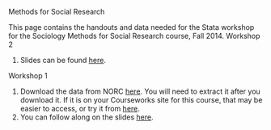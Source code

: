 Methods for Social Research
 
This page contains the handouts and data needed for the Stata workshop for the Sociology Methods for Social Research course, Fall 2014.
Workshop 2
1. Slides can be found [here](https://github.com/barnarderc/workshops/blob/master/2013-2014/Fall%202014/Social%20Research%20Methods%20(SOCI%203010_%20Suh)/stata_workshop-2.pdf). 
 
Workshop 1
1. Download the data from NORC [here](http://www3.norc.org/GSS+Website/Download/STATA+v8.0+Format/). You will need to extract it after you download it. If it is on your Courseworks site for this course, that may be easier to access, or try it from [here](https://github.com/barnarderc/workshops/blob/master/2013-2014/Fall%202014/Social%20Research%20Methods%20(SOCI%203010_%20Suh)/GSS2012.DTA).
2. You can follow along on the slides [here](https://github.com/barnarderc/workshops/blob/master/2013-2014/Fall%202014/Social%20Research%20Methods%20(SOCI%203010_%20Suh)/stata_workshop_presentation_updated10.06.14.pdf).

